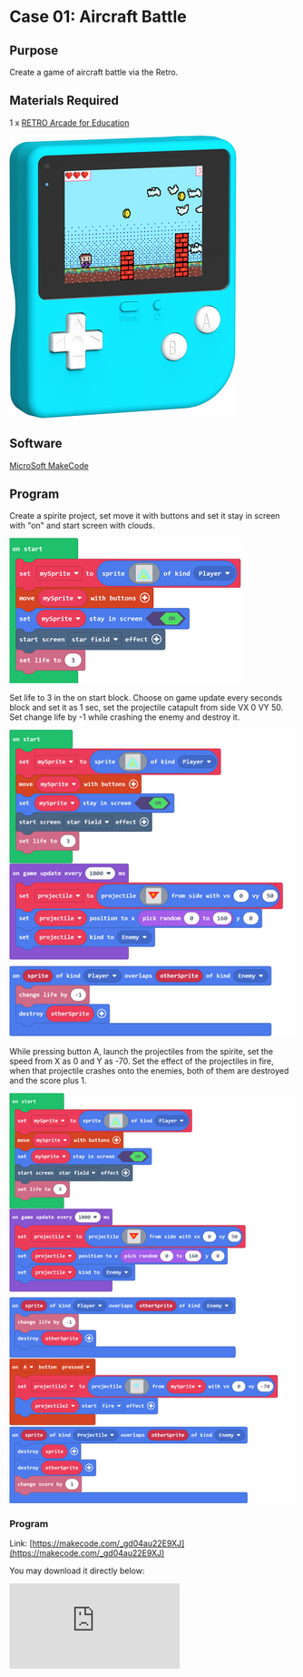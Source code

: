 # Case 01: Aircraft Battle

## Purpose

Create a game of aircraft battle via the Retro.

## Materials Required


1 x [RETRO Arcade for Education](https://www.elecfreaks.com/retro-arcade-for-education.html)



![](./images/retro-case-01-01.png)



## Software

[MicroSoft MakeCode](https://arcade.makecode.com/)


## Program


Create a spirite project, set move it with buttons and set it stay in screen with "on" and start screen with clouds.

![](./images/retro-case-02-01.png)

Set life to 3 in the on start block. Choose on game update every seconds block and set it as 1 sec, set the projectile catapult  from side VX 0 VY 50. Set change life by -1 while crashing the enemy and destroy it.

![](./images/retro-case-03-02.png)

While pressing button A, launch the projectiles from the spirite, set the speed from X as 0 and Y as -70. Set the effect of the projectiles in fire, when that projectile crashes onto the enemies, both of them are destroyed and the score plus 1.

![](./images/retro-case-03-03.png)





### Program
Link: [https://makecode.com/_gd04au22E9XJ](https://makecode.com/_gd04au22E9XJ)

You may download it directly below:

<div
    style={{
        position: 'relative',
        paddingBottom: '60%',
        overflow: 'hidden',
    }}
>
    <iframe
        src="https://makecode.microbit.org/_gd04au22E9XJ"
        frameborder="0"
        sandbox="allow-popups allow-forms allow-scripts allow-same-origin"
        style={{
            position: 'absolute',
            width: '100%',
            height: '100%',
        }}
    />
</div>





## Downloading Program
After programming, connect the computer with the Retro via the USB cable.

![](./images/retro-case-01-10.png)

Choose hardware "F4".

![](./images/retro-case-01-11.png)

Match the devices and get connected with "Arcade (app)".

![](./images/retro-case-01-12.png)

Click the reset button on the Retro and go to the downloading page.

![](./images/retro-case-01-13.png)

Click downloading to compile the program into the Retro.

![](./images/retro-case-01-14.png)


## Conclusion

Control the movement of the spirite in the screen, set the life in 3. When it crashes onto the enemy, the life score decreases 1, the game is over when the score is 0; press button A to launch the projectiles, the score adds 1 each time when the enemy gets hit.
